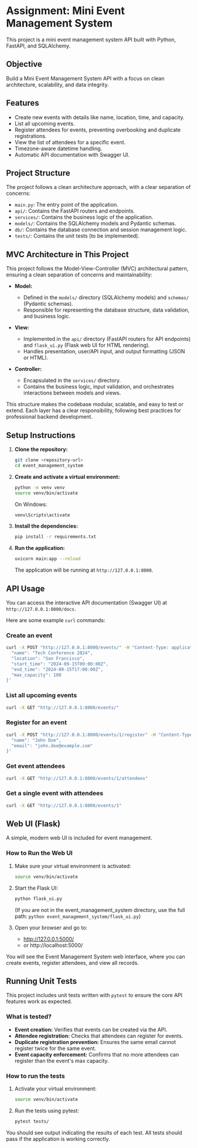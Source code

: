 # Assignment: Mini Event Management System

This project is a mini event management system API built with Python, FastAPI, and SQLAlchemy.

## Objective

Build a Mini Event Management System API with a focus on clean architecture, scalability, and data integrity.

## Features

- Create new events with details like name, location, time, and capacity.
- List all upcoming events.
- Register attendees for events, preventing overbooking and duplicate registrations.
- View the list of attendees for a specific event.
- Timezone-aware datetime handling.
- Automatic API documentation with Swagger UI.

## Project Structure

The project follows a clean architecture approach, with a clear separation of concerns:

- `main.py`: The entry point of the application.
- `api/`: Contains the FastAPI routers and endpoints.
- `services/`: Contains the business logic of the application.
- `models/`: Contains the SQLAlchemy models and Pydantic schemas.
- `db/`: Contains the database connection and session management logic.
- `tests/`: Contains the unit tests (to be implemented).

## MVC Architecture in This Project

This project follows the Model-View-Controller (MVC) architectural pattern, ensuring a clean separation of concerns and maintainability:

- **Model:**
  - Defined in the `models/` directory (SQLAlchemy models) and `schemas/` (Pydantic schemas).
  - Responsible for representing the database structure, data validation, and business logic.

- **View:**
  - Implemented in the `api/` directory (FastAPI routers for API endpoints) and `flask_ui.py` (Flask web UI for HTML rendering).
  - Handles presentation, user/API input, and output formatting (JSON or HTML).

- **Controller:**
  - Encapsulated in the `services/` directory.
  - Contains the business logic, input validation, and orchestrates interactions between models and views.

This structure makes the codebase modular, scalable, and easy to test or extend. Each layer has a clear responsibility, following best practices for professional backend development.


## Setup Instructions

1.  **Clone the repository:**

    ```bash
    git clone <repository-url>
    cd event_management_system
    ```

2.  **Create and activate a virtual environment:**

    ```bash
    python -m venv venv
    source venv/bin/activate
    ```
    
    On Windows:
    ```bash
    venv\Scripts\activate
    ```

3.  **Install the dependencies:**

    ```bash
    pip install -r requirements.txt
    ```

4.  **Run the application:**

    ```bash
    uvicorn main:app --reload
    ```

    The application will be running at `http://127.0.0.1:8000`.

## API Usage

You can access the interactive API documentation (Swagger UI) at `http://127.0.0.1:8000/docs`.

Here are some example `curl` commands:

### Create an event

```bash
curl -X POST "http://127.0.0.1:8000/events/" -H "Content-Type: application/json" -d '{
  "name": "Tech Conference 2024",
  "location": "San Francisco",
  "start_time": "2024-09-15T09:00:00Z",
  "end_time": "2024-09-15T17:00:00Z",
  "max_capacity": 100
}'
```

### List all upcoming events

```bash
curl -X GET "http://127.0.0.1:8000/events/"
```

### Register for an event

```bash
curl -X POST "http://127.0.0.1:8000/events/1/register" -H "Content-Type: application/json" -d '{
  "name": "John Doe",
  "email": "john.doe@example.com"
}'
```

### Get event attendees

```bash
curl -X GET "http://127.0.0.1:8000/events/1/attendees"
```

### Get a single event with attendees

```bash
curl -X GET "http://127.0.0.1:8000/events/1"
```


## Web UI (Flask)

A simple, modern web UI is included for event management.

### How to Run the Web UI

1. Make sure your virtual environment is activated:
   ```bash
   source venv/bin/activate
   ```
2. Start the Flask UI:
   ```bash
   python flask_ui.py
   ```
   (If you are not in the event_management_system directory, use the full path: `python event_management_system/flask_ui.py`)

3. Open your browser and go to:
   - http://127.0.0.1:5000/
   - or http://localhost:5000/

You will see the Event Management System web interface, where you can create events, register attendees, and view all records.





## Running Unit Tests

This project includes unit tests written with `pytest` to ensure the core API features work as expected.

### What is tested?
- **Event creation:** Verifies that events can be created via the API.
- **Attendee registration:** Checks that attendees can register for events.
- **Duplicate registration prevention:** Ensures the same email cannot register twice for the same event.
- **Event capacity enforcement:** Confirms that no more attendees can register than the event's max capacity.

### How to run the tests
1. Activate your virtual environment:
   ```bash
   source venv/bin/activate
   ```
2. Run the tests using pytest:
   ```bash
   pytest tests/
   ```

You should see output indicating the results of each test. All tests should pass if the application is working correctly.

